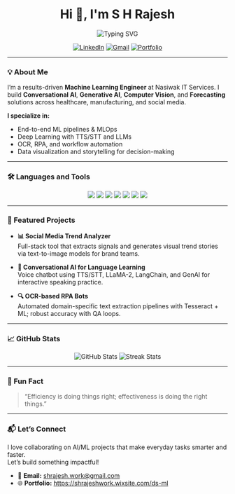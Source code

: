 <h1 align="center">Hi 👋, I'm S H Rajesh</h1>

<p align="center">
  <img src="https://readme-typing-svg.demolab.com?font=Fira+Code&size=22&duration=3000&pause=500&color=FF00D4&center=true&vCenter=true&width=520&lines=Machine+Learning+Engineer;GenAI+Engineer;Computer+Vision+Developer" alt="Typing SVG" />
</p>

<p align="center">
  <a href="https://www.linkedin.com/in/shrajesh-cmd/"><img src="https://img.shields.io/badge/LinkedIn-0077B5?style=for-the-badge&logo=linkedin&logoColor=white" alt="LinkedIn"></a>
  <a href="mailto:shrajesh.work@gmail.com"><img src="https://img.shields.io/badge/Gmail-D14836?style=for-the-badge&logo=gmail&logoColor=white" alt="Gmail"></a>
  <a href="https://shrajeshwork.wixsite.com/ds-ml"><img src="https://img.shields.io/badge/Portfolio-333333?style=for-the-badge&logo=google-chrome&logoColor=white" alt="Portfolio"></a>
</p>

---

### 💡 About Me

I’m a results-driven **Machine Learning Engineer** at Nasiwak IT Services. I build **Conversational AI**, **Generative AI**, **Computer Vision**, and **Forecasting** solutions across healthcare, manufacturing, and social media.

**I specialize in:**
- End-to-end ML pipelines & MLOps
- Deep Learning with TTS/STT and LLMs
- OCR, RPA, and workflow automation
- Data visualization and storytelling for decision-making

---

### 🛠️ Languages and Tools

<p align="center">
  <img src="https://img.shields.io/badge/Python-3776AB?style=flat-square&logo=python&logoColor=white"/>
  <img src="https://img.shields.io/badge/PySpark-E34F26?style=flat-square&logo=apache-spark&logoColor=white"/>
  <img src="https://img.shields.io/badge/SQL-4479A1?style=flat-square&logo=postgresql&logoColor=white"/>
  <img src="https://img.shields.io/badge/TensorFlow-FF6F00?style=flat-square&logo=tensorflow&logoColor=white"/>
  <img src="https://img.shields.io/badge/OpenCV-5C3EE8?style=flat-square&logo=opencv&logoColor=white"/>
  <img src="https://img.shields.io/badge/LLMs-4B0082?style=flat-square&logo=openai&logoColor=white"/>
  <img src="https://img.shields.io/badge/Databricks-E36209?style=flat-square&logo=databricks&logoColor=white"/>
</p>

---

### 🚀 Featured Projects

- **📊 Social Media Trend Analyzer**  
  Full-stack tool that extracts signals and generates visual trend stories via text-to-image models for brand teams.

- **🤖 Conversational AI for Language Learning**  
  Voice chatbot using TTS/STT, LLaMA-2, LangChain, and GenAI for interactive speaking practice.

- **🔍 OCR-based RPA Bots**  
  Automated domain-specific text extraction pipelines with Tesseract + ML; robust accuracy with QA loops.

---

### 📈 GitHub Stats

<p align="center">
  <!-- Public shared endpoint (add caching to reduce rate limits) -->
  <img src="https://github-readme-stats-<your-vercel-suffix>.vercel.app/api?username=Github-Rajesh&show_icons=true&theme=radical&cache_seconds=86400" alt="GitHub Stats" />
  <img src="https://streak-stats.demolab.com?user=Github-Rajesh&theme=radical" alt="Streak Stats" />
</p>

<!--
✅ Recommended (no rate-limit issues): self-host github-readme-stats on Vercel and use your URL below.
Replace <your-app> with your Vercel project name after setting GITHUB_TOKEN in env vars.
  <img src="https://<your-app>.vercel.app/api?username=Github-Rajesh&show_icons=true&theme=radical" />
  <img src="https://<your-app>.vercel.app/api/top-langs/?username=Github-Rajesh&layout=compact&theme=radical" />
Tip: bump cache on demand with &v=1
-->

---

### 🧠 Fun Fact

> “Efficiency is doing things right; effectiveness is doing the right things.”

---

### 📬 Let’s Connect

I love collaborating on AI/ML projects that make everyday tasks smarter and faster.  
Let’s build something impactful!

- 📧 **Email:** shrajesh.work@gmail.com  
- 🌐 **Portfolio:** https://shrajeshwork.wixsite.com/ds-ml
